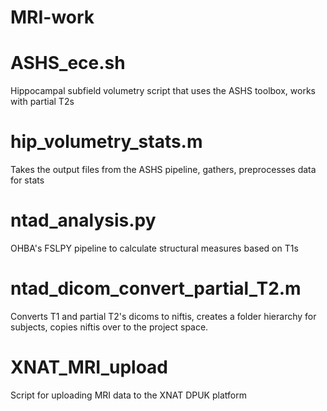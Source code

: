 # MRI-work
# ASHS_ece.sh
Hippocampal subfield volumetry script that uses the ASHS toolbox, works with partial T2s
# hip_volumetry_stats.m
Takes the output files from the ASHS pipeline, gathers, preprocesses data for stats
# ntad_analysis.py
OHBA's FSLPY pipeline to calculate structural measures based on T1s
# ntad_dicom_convert_partial_T2.m
Converts T1 and partial T2's dicoms to niftis, creates a folder hierarchy for subjects, copies niftis over to the project space.
# XNAT_MRI_upload
Script for uploading MRI data to the XNAT DPUK platform
